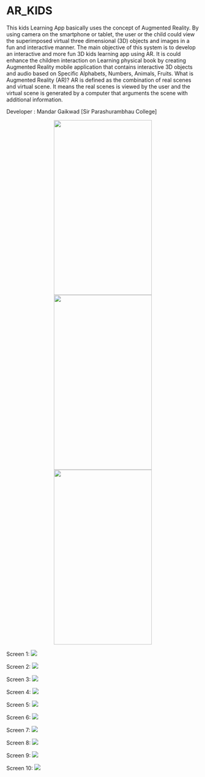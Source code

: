 # AR_KIDS
This kids Learning App basically uses the concept of Augmented Reality. By using camera on the smartphone or tablet, the user or the child could view the superimposed virtual three dimensional (3D) objects and images in a fun and interactive manner.
The main objective of this system is to develop an interactive and more fun 3D kids learning app using AR. It is could enhance the children interaction on Learning physical book by creating Augmented Reality mobile application that contains interactive 3D objects and audio based on Specific Alphabets, Numbers, Animals, Fruits.
What is Augmented Reality (AR)?
AR is defined as the combination of real scenes and virtual scene. It means the real scenes is viewed by the user and the virtual scene is generated by a computer that arguments the scene with additional information.

Developer : Mandar Gaikwad [Sir Parashurambhau College]


<p align="center">
  <img src="screenshots/1.jpg" width="256" height="455">
  <img src="screenshots/2.jpg" width="256" height="455">
  <img src="screenshots/3.jpg" width="256" height="455">
</p>

Screen 1:
![](screenshots/1.jpg)

Screen 2:
![](screenshots/2.jpg)

Screen 3:
![](screenshots/3.jpg)

Screen 4:
![](screenshots/4.jpg)

Screen 5:
![](screenshots/5.jpg)

Screen 6:
![](screenshots/6.jpg)

Screen 7:
![](screenshots/7.jpg)

Screen 8:
![](screenshots/8.jpg)

Screen 9:
![](screenshots/9.jpg)

Screen 10:
![](screenshots/10.jpg)
